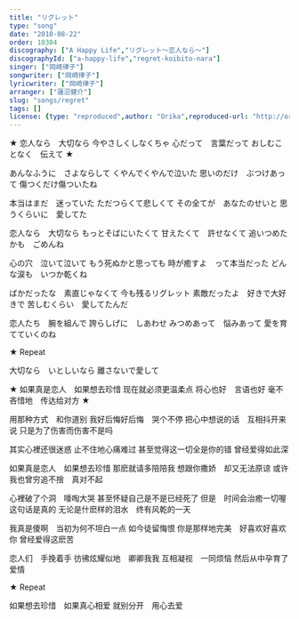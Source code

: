 ```yaml
---
title: "リグレット"
type: "song"
date: "2010-08-22"
order: 10304
discography: ["A Happy Life","リグレット～恋人なら～"]
discographyId: ["a-happy-life","regret-koibito-nara"]
singer: ["岡崎律子"]
songwriter: ["岡崎律子"]
lyricwriter: ["岡崎律子"]
arranger: ["蓮沼健介"]
slug: "songs/regret"
tags: []
license: {type: "reproduced",author: "Orika",reproduced-url: "http://orikamushi.myweb.hinet.net/",reproduced-website: "織歌蟲網站"}
---
```


★ 恋人なら　大切なら 
今やさしくしなくちゃ 
心だって　言葉だって 
おしむことなく　伝えて ★ 

あんなふうに　さよならして 
くやんでくやんで泣いた 
思いのだけ　ぶつけあって 
傷つくだけ傷ついたね 

本当はまだ　迷っていた 
ただつらくて悲しくて 
その全てが　あなたのせいと 
思うくらいに　愛してた 

恋人なら　大切なら 
もっとそばにいたくて 
甘えたくて　許せなくて 
追いつめたかも　ごめんね 

心の穴　泣いて泣いて 
もう死ぬかと思っても 
時が癒すよ　って本当だった 
どんな涙も　いつか乾くね 

ばかだったな　素直じゃなくて 
今も残るリグレット 
素敵だったよ　好きで大好きで 
苦しむくらい　愛してたんだ 

恋人たち　腕を組んで 
誇らしげに　しあわせ 
みつめあって　悩みあって 
愛を育てていくのね

★ Repeat 

大切なら　いとしいなら 
離さないで愛して

★ 如果真是恋人　如果想去珍惜 
现在就必须更温柔点 
将心也好　言语也好 
毫不吝惜地　传达给对方 ★ 

用那种方式　和你道别 
我好后悔好后悔　哭个不停 
把心中想说的话　互相抖开来说 
只是为了伤害而伤害不是吗 

其实心裡还很迷惑 
止不住地心痛难过 
甚至觉得这一切全是你的错 
曾经爱得如此深 

如果真是恋人　如果想去珍惜 
那麽就请多陪陪我 
想跟你撒娇　却又无法原谅 
或许我也曾穷追不捨　真对不起 

心裡破了个洞　嚎啕大哭 
甚至怀疑自己是不是已经死了 
但是　时间会治癒一切喔　这句话是真的 
无论是什麽样的泪水　终有风乾的一天 

我真是傻啊　当初为何不坦白一点 
如今徒留悔恨 
你是那样地完美　好喜欢好喜欢你 
曾经爱得这麽苦 

恋人们　手挽着手 
彷彿炫耀似地　卿卿我我 
互相凝视　一同烦恼 
然后从中孕育了爱情 

★ Repeat 

如果想去珍惜　如果真心相爱 
就别分开　用心去爱
